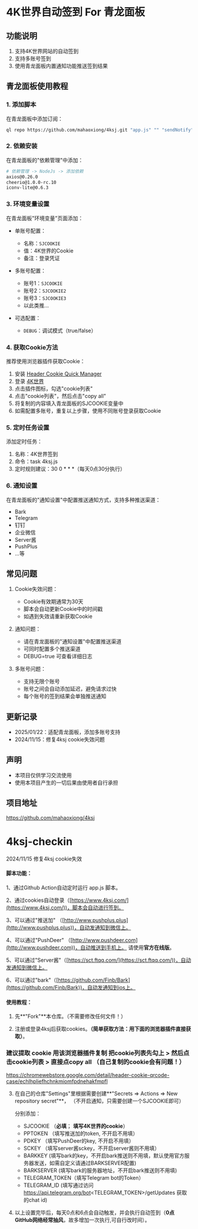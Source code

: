 # 4K世界自动签到 For 青龙面板

## 功能说明

1. 支持4K世界网站的自动签到
2. 支持多账号签到
3. 使用青龙面板内置通知功能推送签到结果

## 青龙面板使用教程

### 1. 添加脚本
在青龙面板中添加订阅：
```bash
ql repo https://github.com/mahaoxiong/4ksj.git "app.js" "" "sendNotify"
```

### 2. 依赖安装

在青龙面板的"依赖管理"中添加：
```bash
# 依赖管理 -> NodeJs -> 添加依赖
axios@0.26.0
cheerio@1.0.0-rc.10
iconv-lite@0.6.3
```

### 3. 环境变量设置

在青龙面板"环境变量"页面添加：

- 单账号配置：
  - 名称：`SJCOOKIE`
  - 值：4K世界的Cookie
  - 备注：登录凭证

- 多账号配置：
  - 账号1：`SJCOOKIE`
  - 账号2：`SJCOOKIE2`
  - 账号3：`SJCOOKIE3`
  - 以此类推...

- 可选配置：
  - `DEBUG`：调试模式（true/false）

### 4. 获取Cookie方法

推荐使用浏览器插件获取Cookie：
1. 安装 [Header Cookie Quick Manager](https://chromewebstore.google.com/detail/header-cookie-qrcode-case/echlhpliefhchnkmiomfpdnehakfmpfl)
2. 登录 [4K世界](https://www.4ksj.com/)
3. 点击插件图标，勾选"cookie列表"
4. 点击"cookie列表"，然后点击"copy all"
5. 将复制的内容填入青龙面板的SJCOOKIE变量中
6. 如需配置多账号，重复以上步骤，使用不同账号登录获取Cookie

### 5. 定时任务设置

添加定时任务：
1. 名称：4K世界签到
2. 命令：task 4ksj.js
3. 定时规则建议：30 0 * * *（每天0点30分执行）

### 6. 通知设置

在青龙面板的"通知设置"中配置推送通知方式，支持多种推送渠道：
- Bark
- Telegram
- 钉钉
- 企业微信
- Server酱
- PushPlus
- ...等

## 常见问题

1. Cookie失效问题：
   - Cookie有效期通常为30天
   - 脚本会自动更新Cookie中的时间戳
   - 如遇到失效请重新获取Cookie

2. 通知问题：
   - 请在青龙面板的"通知设置"中配置推送渠道
   - 可同时配置多个推送渠道
   - DEBUG=true 可查看详细日志

3. 多账号问题：
   - 支持无限个账号
   - 账号之间会自动添加延迟，避免请求过快
   - 每个账号的签到结果会单独推送通知

## 更新记录

- 2025/01/22：适配青龙面板，添加多账号支持
- 2024/11/15：修复4ksj cookie失效问题

## 声明

- 本项目仅供学习交流使用
- 使用本项目产生的一切后果由使用者自行承担

## 项目地址

https://github.com/mahaoxiong/4ksj

# 4ksj-checkin

2024/11/15 修复4ksj cookie失效

#### 脚本功能：

1、通过Github Action自动定时运行 app.js 脚本。

2、通过cookies自动登录（[https://www.4ksj.com/](https://www.4ksj.com/))，脚本会自动进行签到。

3、可以通过"推送加" （[http://www.pushplus.plus](http://www.pushplus.plus))，自动发通知到微信上。

4、可以通过"PushDeer" （[http://www.pushdeer.com](http://www.pushdeer.com))，自动推送到手机上。 请使用**官方在线版**。 

5、可以通过"Server酱"（[https://sct.ftqq.com/](https://sct.ftqq.com/))，自动发通知到微信上。

6、可以通过"bark"（[https://github.com/Finb/Bark](https://github.com/Finb/Bark))，自动发通知到ios上。


#### 使用教程：

1. 先**"Fork"**本仓库。（不需要修改任何文件！）

2. 注册或登录4ksj后获取cookies。**（简单获取方法：用下面的浏览器插件直接获取）**。

### 建议提取 cookie 用该浏览器插件复制  把**cookie列表**先勾上 > 然后点击**cookie列表** > 直接点**copy all**  （自己复制的cookie会有问题！）

https://chromewebstore.google.com/detail/header-cookie-qrcode-case/echlhpliefhchnkmiomfpdnehakfmpfl

3. 在自己的仓库"Settings"里根据需要创建**"Secrets => Actions => New repository secret"**， （不开启通知，只需要创建一个SJCOOKIE即可）

   分别添加：
   - SJCOOKIE （**必填**； **填写4K世界的cookie**）
   - PPTOKEN （填写推送加的token, 不开启不用填）
   - PDKEY （填写PushDeer的key, 不开启不用填）
   - SCKEY （填写server酱sckey，不开启server酱则不用填）
   - BARKKEY (填写bark的key，不开启bark推送则不用填，默认使用官方服务器发送，如需自定义请通过BARKSERVER配置)
   - BARKSERVER (填写bark的服务器地址，不开启bark推送则不用填)
   - TELEGRAM_TOKEN（填写Telegram bot的Token）
   - TELEGRAM_ID (填写通过访问 https://api.telegram.org/bot<TELEGRAM_TOKEN>/getUpdates 获取的chat id)

4. 以上设置完毕后，每天0点和6点会自动触发，并会执行自动签到（**0点GitHub网络经常抽风**，故多增加一次执行,可自行改时间）。


